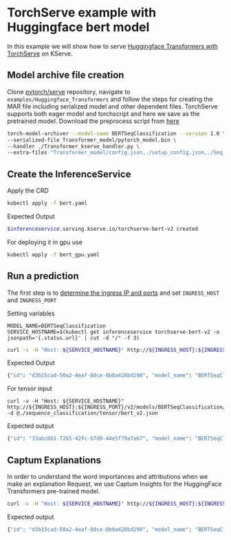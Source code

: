 # TorchServe example with Huggingface bert model

In this example we will show how to serve [Huggingface Transformers with TorchServe](https://github.com/pytorch/serve/tree/master/examples/Huggingface_Transformers)
on KServe.

## Model archive file creation

Clone [pytorch/serve](https://github.com/pytorch/serve) repository,
navigate to `examples/Huggingface_Transformers` and follow the steps for creating the MAR file including serialized model and other dependent files.
TorchServe supports both eager model and torchscript and here we save as the pretrained model. 
Download the preprocess script from [here](sequence_classification/Transformer_kserve_handler.py)
 
```bash
torch-model-archiver --model-name BERTSeqClassification --version 1.0 \
--serialized-file Transformer_model/pytorch_model.bin \
--handler ./Transformer_kserve_handler.py \
--extra-files "Transformer_model/config.json,./setup_config.json,./Seq_classification_artifacts/index_to_name.json,./Transformer_handler_generalized.py"
```

## Create the InferenceService

Apply the CRD

```bash
kubectl apply -f bert.yaml
```

Expected Output

```bash
$inferenceservice.serving.kserve.io/torchserve-bert-v2 created
```

For deploying it in gpu use

```bash
kubectl apply -f bert_gpu.yaml
```

## Run a prediction

The first step is to [determine the ingress IP and ports](../../../../../README.md#determine-the-ingress-ip-and-ports) and set `INGRESS_HOST` and `INGRESS_PORT`

Setting variables

```
MODEL_NAME=BERTSeqClassification
SERVICE_HOSTNAME=$(kubectl get inferenceservice torchserve-bert-v2 -o jsonpath='{.status.url}' | cut -d "/" -f 3)
```

```bash
curl -v -H "Host: ${SERVICE_HOSTNAME}" http://${INGRESS_HOST}:${INGRESS_PORT}/v2/models/BERTSeqClassification/infer -d @./sequence_classification/bytes/bert_v2.json
```

Expected Output

```bash
{"id": "d3b15cad-50a2-4eaf-80ce-8b0a428bd298", "model_name": "BERTSeqClassification", "model_version": "1.0", "outputs": [{"name": "predict", "shape": [], "datatype": "BYTES", "data": ["Not Accepted"]}]}
```

For tensor input

```
curl -v -H "Host: ${SERVICE_HOSTNAME}" http://${INGRESS_HOST}:${INGRESS_PORT}/v2/models/BERTSeqClassification/infer -d @./sequence_classification/tensor/bert_v2.json
```

Expected output
```bash
{"id": "33abc661-7265-42fc-b7d9-44e5f79a7a67", "model_name": "BERTSeqClassification", "model_version": "1.0", "outputs": [{"name": "predict", "shape": [], "datatype": "BYTES", "data": ["Not Accepted"]}]}
```

## Captum Explanations
In order to understand the word importances and attributions when we make an explanation Request, we use Captum Insights for the HuggingFace Transformers pre-trained model.
```bash
curl -v -H "Host: ${SERVICE_HOSTNAME}" http://${INGRESS_HOST}:${INGRESS_PORT}/v2/models/BERTSeqClassification/explain -d ./sequence_classification/bytes/bert_v2.json

```

Expected output

```bash
{"id": "d3b15cad-50a2-4eaf-80ce-8b0a428bd298", "model_name": "BERTSeqClassification", "model_version": "1.0", "outputs": [{"name": "explain", "shape": [], "datatype": "BYTES", "data": [{"words": ["[CLS]", "bloomberg", "has", "decided", "to", "publish", "a", "new", "report", "on", "the", "global", "economy", ".", "[SEP]"], "importances": [0.0, -0.43571255624310423, -0.11062097534384648, 0.11323803203829622, 0.05438679692935377, -0.11364841625009202, 0.15214504085858935, -0.0013061684457894148, 0.05712844103997178, -0.02296408323390218, 0.1937543236757826, -0.12138265438655091, 0.20713335609474381, -0.8044260616647264, 0.0], "delta": -0.019047775223331675}]}]}
```


